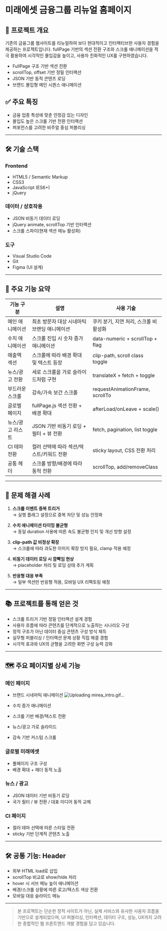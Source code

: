 # 미래에셋 금융그룹 리뉴얼 홈페이지

## 📌 프로젝트 개요

기존의 금융그룹 웹사이트를 리뉴얼하여 보다 현대적이고 인터랙티브한 사용자 경험을 제공하는 프로젝트입니다. fullPage 기반의 섹션 전환 구조와 스크롤 애니메이션을 적극 활용하여 시각적인 몰입감을 높이고, 사용자 친화적인 UX를 구현하였습니다.

- FullPage 구조 기반 섹션 전환
- scrollTop, offset 기반 정밀 인터랙션
- JSON 기반 동적 콘텐츠 로딩
- 브랜드 몰입형 메인 시퀀스 애니메이션

## ✅ 주요 특징

- 금융 업종 특성에 맞춘 안정감 있는 디자인
- 몰입도 높은 스크롤 기반 전환 인터랙션
- 퍼포먼스를 고려한 비주얼 중심 퍼블리싱

---

## 🛠 기술 스택

### Frontend
- HTML5 / Semantic Markup
- CSS3
- JavaScript (ES6+)
- jQuery

### 데이터 / 상호작용
- JSON 비동기 데이터 로딩
- jQuery animate, scrollTop 기반 인터랙션
- 스크롤 스파이(현재 섹션 메뉴 활성화)

### 도구
- Visual Studio Code
- Git
- Figma (UI 설계)

---

## 📄 주요 기능 요약

| 기능 구분           | 설명 | 사용 기술 |
|---------------------|------|-----------|
| 메인 애니메이션     | 최초 방문자 대상 시네마틱 브랜딩 애니메이션 | 쿠키 분기, 지연 처리, 스크롤 비활성화 |
| 수치 애니메이션     | 스크롤 진입 시 숫자 증가 애니메이션 | data-numeric + scrollTop + flag |
| 매출액 섹션         | 스크롤에 따라 배경 확대 및 텍스트 등장 | clip-path, scroll class toggle |
| 뉴스/광고 전환      | 세로 스크롤을 가로 슬라이드처럼 구현 | translateX + fetch + toggle |
| 부드러운 스크롤     | 감속/가속 보간 스크롤 | requestAnimationFrame, scrollTo |
| 글로벌 페이지       | fullPage.js 섹션 전환 + 배경 확대 | afterLoad/onLeave + scale() |
| 뉴스/광고 리스트    | JSON 기반 비동기 로딩 + 필터 + 뷰 전환 | fetch, pagination, list toggle |
| CI 테마 전환        | 컬러 선택에 따라 섹션/텍스트/키워드 전환 | sticky layout, CSS 전환 처리 |
| 공통 헤더           | 스크롤 방향/배경에 따라 동적 전환 | scrollTop, add/removeClass |

---

## 🧩 문제 해결 사례

1. **스크롤 이벤트 중복 트리거**  
   → 실행 플래그 설정으로 중복 차단 및 성능 안정화

2. **수치 애니메이션 타이밍 불균형**  
   → 동일 duration 사용에 따른 속도 불균형 인지 및 개선 방향 설정

3. **clip-path 값 비정상 확장**  
   → 스크롤에 따라 과도한 이미지 확장 방지 필요, clamp 적용 예정

4. **비동기 데이터 로딩 시 깜빡임 현상**  
   → placeholder 처리 및 로딩 상태 추가 계획

5. **반응형 대응 부족**  
   → 일부 섹션만 반응형 적용, 모바일 UX 리팩토링 예정

---

## 📚 프로젝트를 통해 얻은 것

- 스크롤 트리거 기반 정밀 인터랙션 설계 경험
- 사용자 흐름에 따라 콘텐츠를 단계적으로 노출하는 시나리오 구성
- 정적 구조가 아닌 데이터 중심 콘텐츠 구성 방식 체득
- 실무형 퍼블리싱 / 인터랙션 문제 상황 직접 해결 경험
- 시각적 효과와 UX의 균형을 고려한 화면 구성 능력 강화

---

## 🗺️ 주요 페이지별 상세 기능

### 메인 페이지
- 브랜드 시네마틱 애니메이션
![Uploading mirea_intro.gif…]()

- 수치 증가 애니메이션
- 스크롤 기반 배경/텍스트 전환
- 뉴스/광고 가로 슬라이드
- 감속 기반 커스텀 스크롤

### 글로벌 미래에셋
- 풀페이지 구조 구성
- 배경 확대 + 헤더 동적 노출

### 뉴스 / 광고
- JSON 데이터 기반 비동기 로딩
- 국가 필터 / 뷰 전환 / 대표 미디어 동적 교체

### CI 페이지
- 컬러 테마 선택에 따른 스타일 전환
- sticky 기반 단계적 콘텐츠 노출

---

## 🛠 공통 기능: Header

- 외부 HTML load로 삽입
- scrollTop 비교로 show/hide 처리
- hover 시 서브 메뉴 높이 애니메이션
- 배경/스크롤 상황에 따른 로고/텍스트 색상 전환
- 모바일 대응 슬라이드 메뉴

---

> 본 프로젝트는 단순한 정적 사이트가 아닌, 실제 서비스와 유사한 사용자 흐름을 기반으로 설계되었으며,
> UI 퍼블리싱, 인터랙션, 데이터 구조, 성능, UX까지 고려한 종합적인 웹 프론트엔드 개발 경험을 담고 있습니다.
